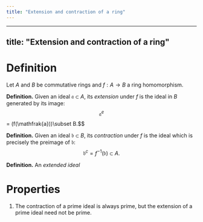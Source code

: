 ```yaml
---
title: "Extension and contraction of a ring"
---
```


---
title: "Extension and contraction of a ring"
---

# Definition
Let $A$ and $B$ be commutative rings and $f:A\to B$ a ring homomorphism.

**Definition.** Given an ideal $\mathfrak{a}\subset A$, its _extension_ under $f$ is the ideal in $B$ generated by its image: $$\mathfrak{a}^e$$= (f(\mathfrak{a}))\subset B.$$

**Definition.** Given an ideal $\mathfrak{b}\subset B$, its _contraction_ under $f$ is the ideal which is precisely the preimage of $\mathfrak{b}$: $$\mathfrak{b}^c=f^{-1}(\mathfrak{b})\subset A.$$

**Definition.** An _extended ideal_

# Properties
1. The contraction of a prime ideal is always prime, but the extension of a prime ideal need not be prime.
